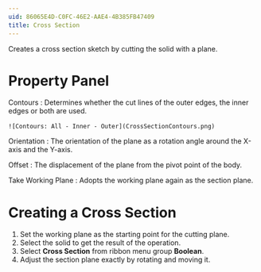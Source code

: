 ```yaml
---
uid: 86065E4D-C0FC-46E2-AAE4-4B385FB47409
title: Cross Section
---
```

Creates a cross section sketch by cutting the solid with a plane.

# Property Panel
Contours
:   Determines whether the cut lines of the outer edges, the inner edges or both are used.

    ![Contours: All - Inner - Outer](CrossSectionContours.png)

Orientation
:   The orientation of the plane as a rotation angle around the X-axis and the Y-axis.

Offset
:   The displacement of the plane from the pivot point of the body.

Take Working Plane
:   Adopts the working plane again as the section plane.

# Creating a Cross Section

1. Set the working plane as the starting point for the cutting plane.
2. Select the solid to get the result of the operation.
3. Select __Cross Section__ from ribbon menu group __Boolean__.
4. Adjust the section plane exactly by rotating and moving it.
